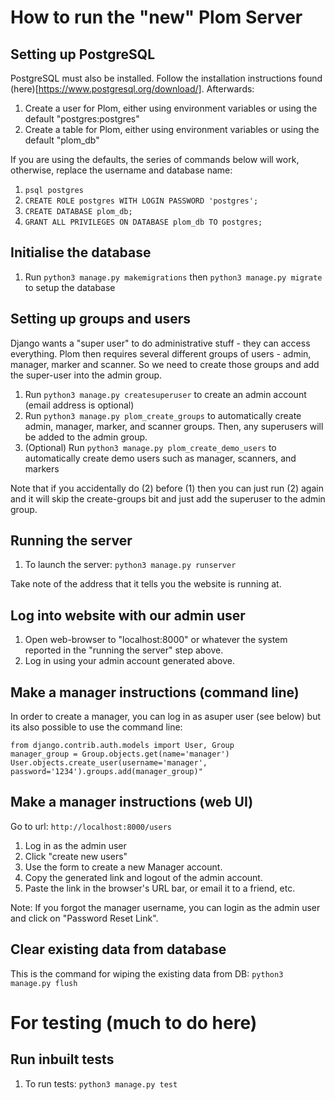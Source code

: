 # How to run the "new" Plom Server

## Setting up PostgreSQL
PostgreSQL must also be installed. Follow the installation instructions found (here)[https://www.postgresql.org/download/]. Afterwards:
1. Create a user for Plom, either using environment variables or using the default "postgres:postgres"
2. Create a table for Plom, either using environment variables or using the default "plom_db"

If you are using the defaults, the series of commands below will work, otherwise, replace the username and database name:
1. `psql postgres`
2. `CREATE ROLE postgres WITH LOGIN PASSWORD 'postgres';`
3. `CREATE DATABASE plom_db;`
4. `GRANT ALL PRIVILEGES ON DATABASE plom_db TO postgres;`

## Initialise the database

1. Run `python3 manage.py makemigrations` then `python3 manage.py migrate` to setup the database

## Setting up groups and users
Django wants a "super user" to do administrative stuff - they can
access everything. Plom then requires several different groups of
users - admin, manager, marker and scanner. So we need to create those
groups and add the super-user into the admin group.

1. Run `python3 manage.py createsuperuser` to create an admin account (email address is optional)
2. Run `python3 manage.py plom_create_groups` to automatically create admin, manager, marker, and scanner groups. Then, any superusers will be added to the admin group.
3. (Optional) Run `python3 manage.py plom_create_demo_users` to automatically create demo users such as manager, scanners, and markers

Note that if you accidentally do (2) before (1) then you can just run (2) again and it will skip the create-groups bit and just add the superuser to the admin group.


## Running the server

1. To launch the server: `python3 manage.py runserver`

Take note of the address that it tells you the website is running at.

## Log into website with our admin user
1. Open web-browser to "localhost:8000" or whatever the system reported in the "running the server" step above.
2. Log in using your admin account generated above.


## Make a manager instructions (command line)

In order to create a manager, you can log in as asuper user (see below) but its also possible
to use the command line:
```
from django.contrib.auth.models import User, Group
manager_group = Group.objects.get(name='manager')
User.objects.create_user(username='manager', password='1234').groups.add(manager_group)"
```

## Make a manager instructions (web UI)

Go to url: `http://localhost:8000/users`
1. Log in as the admin user
2. Click "create new users"
3. Use the form to create a new Manager account.
4. Copy the generated link and logout of the admin account.
5. Paste the link in the browser's URL bar, or email it to a friend, etc.

Note:
If you forgot the manager username, you can login as the admin user and click on "Password Reset Link".


## Clear existing data from database
This is the command for wiping the existing data from DB:
`python3 manage.py flush`


# For testing (much to do here)

## Run inbuilt tests

1. To run tests: `python3 manage.py test`
